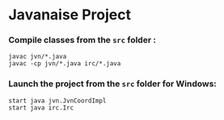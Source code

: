 # Javanaise Project
### Compile classes from the `src` folder :
```
javac jvn/*.java
javac -cp jvn/*.java irc/*.java
```

### Launch the project from the `src` folder for Windows:
```
start java jvn.JvnCoordImpl
start java irc.Irc
```

